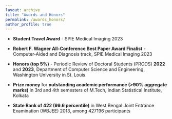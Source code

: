 ```yaml
---
layout: archive
title: "Awards and Honors"
permalink: /awards_honors/
author_profile: true
---
```


* **Student Travel Award** - SPIE Medical Imaging 2023


* **Robert F. Wagner All-Conference Best Paper Award Finalist** - Computer-Aided and Diagnosis track, SPIE Medical Imaging 2023


* **Honors (top 5%)** - Periodic Review of Doctoral Students (PRODS) **2022** and **2023**, Department of Computer Science and Engineering, Washington University in St. Louis


* **Prize money** for **outstanding academic performance (>90% aggregate marks)** in 3rd and 4th semesters of M.Tech, Indian Statistical Institute, Kolkata 


* **State Rank of 422 (99.6 percentile)** in West Bengal Joint Entrance Examination (WBJEE) 2013, among 427196 participants
